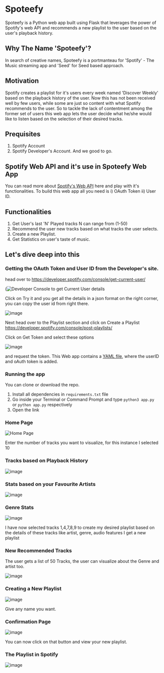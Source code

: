 # Spoteefy

Spoteefy is a Python web app built using Flask that leverages the power of Spotify's web API and recommends a new playlist to the user based on the user's playback history.

## Why The Name 'Spoteefy'?
In search of creative names, Spoteefy is a portmanteau for 'Spotify' - The Music streaming app and 'Seed' for Seed based approach.

## Motivation
Spotify creates a playlist for it's users every week named 'Discover Weekly' based on the playback history of the user. Now this has not been received well by few users, while some are just so content with what Spotify recommends to the user. So to tackle the lack of contentment among the former set of users this web app lets the user decide what he/she would like to listen based on the selection of their desired tracks. 

## Prequisites
1) Spotify Account
2) Spotify Developer's Account.
And we good to go.

## Spotify Web API and it's use in Spoteefy Web App
You can read more about [Spotify's Web API](https://developer.spotify.com/) here and play with it's functionalities. To build this web app all you need is i) OAuth Token ii) User ID. 

## Functionalities 
1) Get User's last 'N' Played tracks N can range from (1-50)
2) Recommend the user new tracks based on what tracks the user selects.
3) Create a new Playlist.
4) Get Statistics on user's taste of music.

## Let's dive deep into this

### Getting the OAuth Token and User ID from the Developer's site.
head over to https://developer.spotify.com/console/get-current-user/

(![Developer Console to get Current User details](https://user-images.githubusercontent.com/31877827/131079837-851f2bb3-b17a-46c6-ae26-d1b051215b04.png)

Click on Try it and you get all the details in a json format on the right corner, you can copy the user id from right there.

![image](https://user-images.githubusercontent.com/31877827/131080277-01376c1b-90ff-4808-bb8e-8e349b000758.png)

Next head over to the Playlist section and click on Create a Playlist https://developer.spotify.com/console/post-playlists/

Click on Get Token and select these options

![image](https://user-images.githubusercontent.com/31877827/131080555-41135b50-a0c8-493b-a426-6c0a6cabc278.png)

and request the token. This Web app contains a [YAML file](https://github.com/glenveigas437/Spoteefy/blob/main/auth.yaml), where the userID and oAuth token is added.

### Running the app
You can clone or download the repo.
1) Install all dependencies in ```requirements.txt``` file
2) Go inside your Terminal or Command Prompt and type ```python3 app.py``` or ```python app.py``` respectively
3) Open the link

### Home Page

![Home Page](https://user-images.githubusercontent.com/31877827/131081225-6cfcaf56-877c-438a-ad68-1cd53346b301.png)

Enter the number of tracks you want to visualize, for this instance I selected 10

### Tracks based on Playback History

![image](https://user-images.githubusercontent.com/31877827/131081975-2f0b9c82-b437-4624-96cb-b39913982adc.png)

### Stats based on your Favourite Artists

![image](https://user-images.githubusercontent.com/31877827/131082099-1a82db31-5c03-4301-8e25-a0b1120429e2.png)

### Genre Stats

![image](https://user-images.githubusercontent.com/31877827/131082185-5ec176b5-0c9d-4c7f-a748-5879dccea6e9.png)

I have now selected tracks 1,4,7,8,9 to create my desired playlist
based on the details of these tracks like artist, genre, audio features I get a new playlist

### New Recommended Tracks
The user gets a list of 50 Tracks, the user can visualize about the Genre and artist too.

![image](https://user-images.githubusercontent.com/31877827/131082482-816f1f7b-ecc9-437d-bf1a-e06bbb54c59e.png)
 
### Creating a New Playlist

![image](https://user-images.githubusercontent.com/31877827/131082663-29d6cfb6-7dd8-47b1-9890-3e42fa0e3d5d.png)

Give any name you want.

### Confirmation Page

![image](https://user-images.githubusercontent.com/31877827/131082786-c33e6916-795f-41ef-91c8-1a2fe2f65b41.png)

You can now click on that button and view your new playlist.

### The Playlist in Spotify

![image](https://user-images.githubusercontent.com/31877827/131082945-ae131407-3ae2-465e-9296-e9a8e4519e5e.png)

